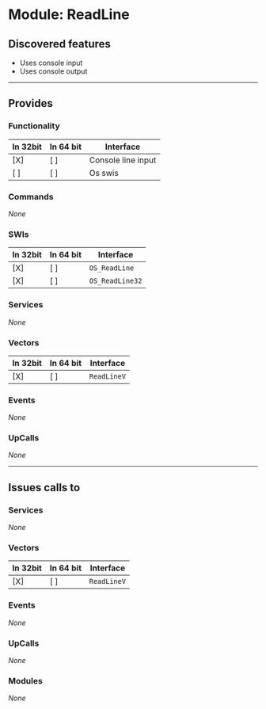 # Module: ReadLine

## Discovered features

* Uses console input
* Uses console output

---

## Provides

### Functionality

| In 32bit | In 64 bit | Interface |
|----------|-----------|-----------|
| [X]      | [ ]       | Console line input |
| [ ]      | [ ]       | Os swis |

### Commands


*None*


### SWIs


| In 32bit | In 64 bit | Interface |
|----------|-----------|-----------|
| [X]      | [ ]       | `OS_ReadLine` |
| [X]      | [ ]       | `OS_ReadLine32` |


### Services


*None*


### Vectors


| In 32bit | In 64 bit | Interface |
|----------|-----------|-----------|
| [X]      | [ ]       | `ReadLineV` |


### Events


*None*


### UpCalls


*None*


---

## Issues calls to

### Services


*None*


### Vectors


| In 32bit | In 64 bit | Interface |
|----------|-----------|-----------|
| [X]      | [ ]       | `ReadLineV` |


### Events


*None*


### UpCalls


*None*


### Modules


*None*


